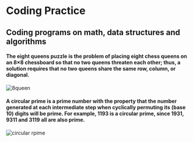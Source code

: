 # Coding Practice
## Coding programs on math, data structures and algorithms

#### The eight queens puzzle is the problem of placing eight chess queens on an 8×8 chessboard so that no two queens threaten each other; thus, a solution requires that no two queens share the same row, column, or diagonal.
![8queen](https://user-images.githubusercontent.com/38600655/85873553-ee84c700-b7ee-11ea-84d0-2477958d9dbd.gif)

#### A circular prime is a prime number with the property that the number generated at each intermediate step when cyclically permuting its (base 10) digits will be prime. For example, 1193 is a circular prime, since 1931, 9311 and 3119 all are also prime.
![circular rpime](https://user-images.githubusercontent.com/38600655/86334704-33838000-bc6b-11ea-9d9a-bf4dde3fa0bb.PNG)
